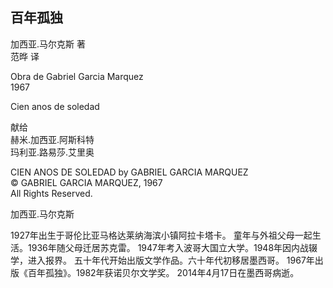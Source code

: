 
## 百年孤独

加西亚.马尔克斯 著  
范晔 译

Obra de Gabriel Garcia Marquez  
1967

Cien anos de soledad

献给  
赫米.加西亚.阿斯科特   
玛利亚.路易莎.艾里奥

CIEN ANOS DE SOLEDAD by GABRIEL GARCIA MARQUEZ  
&copy; GABRIEL GARCIA MARQUEZ, 1967  
All Rights Reserved.

加西亚.马尔克斯

1927年出生于哥伦比亚马格达莱纳海滨小镇阿拉卡塔卡。
童年与外祖父母一起生活。1936年随父母迁居苏克雷。
1947年考入波哥大国立大学。1948年因内战辍学，进入报界。
五十年代开始出版文学作品。六十年代初移居墨西哥。
1967年出版《百年孤独》。1982年获诺贝尔文学奖。
2014年4月17日在墨西哥病逝。

